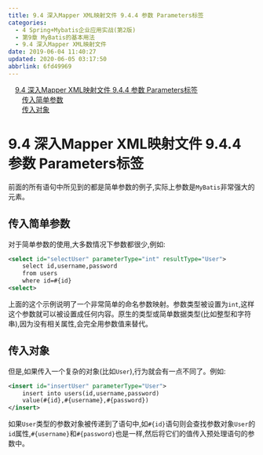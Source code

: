 ```yaml
---
title: 9.4 深入Mapper XML映射文件 9.4.4 参数 Parameters标签
categories: 
  - 4 Spring+Mybatis企业应用实战(第2版)
  - 第9章 MyBatis的基本用法
  - 9.4 深入Mapper XML映射文件
date: 2019-06-04 11:40:27
updated: 2020-06-05 03:17:50
abbrlink: 6fd49969
---
```

<div id='my_toc'><a href="/JavaReadingNotes/6fd49969/#9-4-深入Mapper-XML映射文件-9-4-4-参数-Parameters标签" class="header_1">9.4 深入Mapper XML映射文件 9.4.4 参数 Parameters标签</a>&nbsp;<br><a href="/JavaReadingNotes/6fd49969/#传入简单参数" class="header_2">传入简单参数</a>&nbsp;<br><a href="/JavaReadingNotes/6fd49969/#传入对象" class="header_2">传入对象</a>&nbsp;<br></div>
<style>.header_1{margin-left: 1em;}.header_2{margin-left: 2em;}.header_3{margin-left: 3em;}.header_4{margin-left: 4em;}.header_5{margin-left: 5em;}.header_6{margin-left: 6em;}</style>
<!--more-->
<script>if (navigator.platform.search('arm')==-1){document.getElementById('my_toc').style.display = 'none';}var e,p = document.getElementsByTagName('p');while (p.length>0) {e = p[0];e.parentElement.removeChild(e);}</script>

<!--end-->
# 9.4 深入Mapper XML映射文件 9.4.4 参数 Parameters标签 #
前面的所有语句中所见到的都是简单参数的例子,实际上参数是`MyBatis`非常强大的元素。
## 传入简单参数 ##
对于简单参数的使用,大多数情况下参数都很少,例如:
```xml
<select id="selectUser" parameterType="int" resultType="User">
    select id,username,password
    from users
    where id=#{id}
<select>
```
上面的这个示例说明了一个非常简单的命名参数映射。参数类型被设置为`int`,这样这个参数就可以被设置成任何内容。原生的类型或简单数据类型(比如整型和字符串),因为没有相关属性,会完全用参数值来替代。
## 传入对象 ##
但是,如果传入一个复杂的对象(比如`User`),行为就会有一点不同了。例如:
```xml
<insert id="insertUser" parameterType="User">
    insert into users(id,username,password)
    value(#{id},#{username},#{password})
</insert>
```
如果`User`类型的参数对象被传递到了语句中,如`#{id}`语句则会查找参数对象`User`的`id`属性,`#{username}`和`#{password}`也是一样,然后将它们的值传入预处理语句的参数中。

